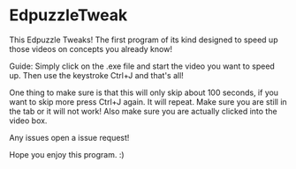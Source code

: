 # EdpuzzleTweak
This Edpuzzle Tweaks!
The first program of its kind designed to speed up those videos on concepts you already know!


Guide:
  Simply click on the .exe file and start the video 
you want to speed up. Then use the keystroke Ctrl+J 
and that's all!

One thing to make sure is that this will only skip about 100 seconds, if you want to skip more press 
Ctrl+J again. It will repeat. Make sure you are still in the tab or it will not work! Also make sure
you are actually clicked into the video box.

Any issues open a issue request!

Hope you enjoy this program. :)
